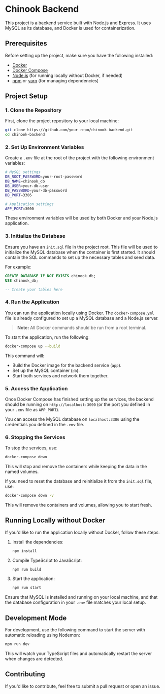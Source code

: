 
# Chinook Backend

This project is a backend service built with Node.js and Express. It uses MySQL as its database, and Docker is used for containerization.

## Prerequisites

Before setting up the project, make sure you have the following installed:

- [Docker](https://www.docker.com/)
- [Docker Compose](https://docs.docker.com/compose/install/)
- [Node.js](https://nodejs.org/) (for running locally without Docker, if needed)
- [npm](https://www.npmjs.com/) or [yarn](https://yarnpkg.com/) (for managing dependencies)

## Project Setup

### 1. Clone the Repository

First, clone the project repository to your local machine:

```bash
git clone https://github.com/your-repo/chinook-backend.git
cd chinook-backend
```

### 2. Set Up Environment Variables

Create a `.env` file at the root of the project with the following environment variables:

```bash
# MySQL settings
DB_ROOT_PASSWORD=your-root-password
DB_NAME=chinook_db
DB_USER=your-db-user
DB_PASSWORD=your-db-password
DB_PORT=3306

# Application settings
APP_PORT=3000
```

These environment variables will be used by both Docker and your Node.js application.

### 3. Initialize the Database

Ensure you have an `init.sql` file in the project root. This file will be used to initialize the MySQL database when the container is first started. It should contain the SQL commands to set up the necessary tables and seed data.

For example:

```sql
CREATE DATABASE IF NOT EXISTS chinook_db;
USE chinook_db;

-- Create your tables here
```

### 4. Run the Application

You can run the application locally using Docker. The `docker-compose.yml` file is already configured to set up a MySQL database and a Node.js server.

> **Note:** All Docker commands should be run from a root terminal.

To start the application, run the following:

```bash
docker-compose up --build
```

This command will:

- Build the Docker image for the backend service (`app`).
- Set up the MySQL container (`db`).
- Start both services and network them together.

### 5. Access the Application

Once Docker Compose has finished setting up the services, the backend should be running on `http://localhost:3000` (or the port you defined in your `.env` file as `APP_PORT`).

You can access the MySQL database on `localhost:3306` using the credentials you defined in the `.env` file.

### 6. Stopping the Services

To stop the services, use:

```bash
docker-compose down
```

This will stop and remove the containers while keeping the data in the named volumes.

If you need to reset the database and reinitialize it from the `init.sql` file, use:

```bash
docker-compose down -v
```

This will remove the containers and volumes, allowing you to start fresh.

## Running Locally without Docker

If you'd like to run the application locally without Docker, follow these steps:

1. Install the dependencies:

   ```bash
   npm install
   ```

2. Compile TypeScript to JavaScript:

   ```bash
   npm run build
   ```

3. Start the application:

   ```bash
   npm run start
   ```

Ensure that MySQL is installed and running on your local machine, and that the database configuration in your `.env` file matches your local setup.

## Development Mode

For development, use the following command to start the server with automatic reloading using Nodemon:

```bash
npm run dev
```

This will watch your TypeScript files and automatically restart the server when changes are detected.

## Contributing

If you'd like to contribute, feel free to submit a pull request or open an issue.
